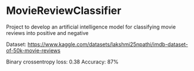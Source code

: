 # MovieReviewClassifier
Project to develop an artificial intelligence model for classifying movie reviews into positive and negative

Dataset: https://www.kaggle.com/datasets/lakshmi25npathi/imdb-dataset-of-50k-movie-reviews

Binary crossentropy loss: 0.38
Accuracy: 87%
